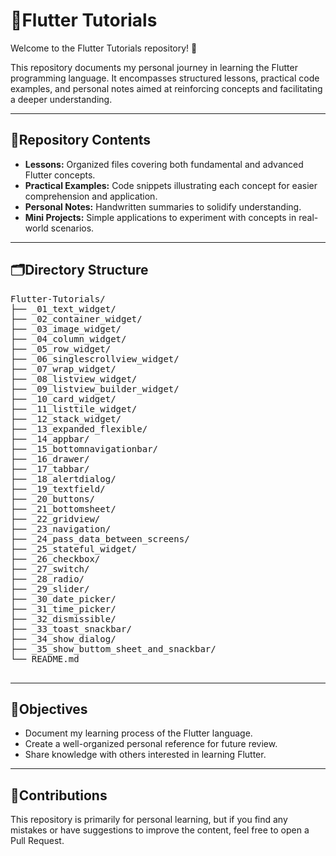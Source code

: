 <!DOCTYPE html>
<html lang="en">
<head>
  <meta charset="UTF-8">

</head>
<body>

  <h1><span class="emoji">📘</span>Flutter Tutorials</h1>
  <p>Welcome to the Flutter Tutorials repository! <span class="emoji">🎯</span></p>

  <p>This repository documents my personal journey in learning the Flutter programming language. It encompasses structured lessons, practical code examples, and personal notes aimed at reinforcing concepts and facilitating a deeper understanding.</p>

  <hr>

  <div class="section">
    <h2><span class="emoji">🧭</span>Repository Contents</h2>
    <ul>
      <li><strong>Lessons:</strong> Organized files covering both fundamental and advanced Flutter concepts.</li>
      <li><strong>Practical Examples:</strong> Code snippets illustrating each concept for easier comprehension and application.</li>
      <li><strong>Personal Notes:</strong> Handwritten summaries to solidify understanding.</li>
      <li><strong>Mini Projects:</strong> Simple applications to experiment with concepts in real-world scenarios.</li>
    </ul>
  </div>

  <hr>

  <div class="section">
    <h2><span class="emoji">🗂️</span>Directory Structure</h2>
    <pre>
Flutter-Tutorials/
├── _01_text_widget/
├── _02_container_widget/
├── _03_image_widget/
├── _04_column_widget/
├── _05_row_widget/
├── _06_singlescrollview_widget/
├── _07_wrap_widget/
├── _08_listview_widget/
├── _09_listview_builder_widget/
├── _10_card_widget/
├── _11_listtile_widget/
├── _12_stack_widget/
├── _13_expanded_flexible/
├── _14_appbar/
├── _15_bottomnavigationbar/
├── _16_drawer/
├── _17_tabbar/
├── _18_alertdialog/
├── _19_textfield/
├── _20_buttons/
├── _21_bottomsheet/
├── _22_gridview/
├── _23_navigation/
├── _24_pass_data_between_screens/
├── _25_stateful_widget/
├── _26_checkbox/
├── _27_switch/
├── _28_radio/
├── _29_slider/
├── _30_date_picker/
├── _31_time_picker/
├── _32_dismissible/
├── _33_toast_snackbar/
├── _34_show_dialog/
├── _35_show_buttom_sheet_and_snackbar/
└── README.md                             
    </pre>
  </div>

  <hr>

  <div class="section">
    <h2><span class="emoji">🎯</span>Objectives</h2>
    <ul>
      <li>Document my learning process of the Flutter language.</li>
      <li>Create a well-organized personal reference for future review.</li>
      <li>Share knowledge with others interested in learning Flutter.</li>
    </ul>
  </div>

  <hr>

  <div class="section">
    <h2><span class="emoji">🤝</span>Contributions</h2>
    <p>This repository is primarily for personal learning, but if you find any mistakes or have suggestions to improve the content, feel free to open a Pull Request.</p>
  </div>

</body>
</html>
